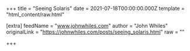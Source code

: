 
+++
title = "Seeing Solaris"
date = 2021-07-18T00:00:00.000Z
template = "html_content/raw.html"

[extra]
feedName = "www.johnwhiles.com"
author = "John Whiles"
originalLink = "https://johnwhiles.com/posts/seeing_solaris.html"
raw = ""

+++

